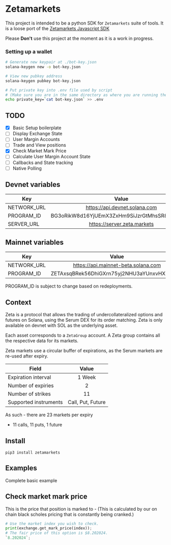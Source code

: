 # Zetamarkets

This project is intended to be a python SDK for `Zetamarkets` suite of tools. It is a loose port of the 
[Zetamarkets Javascript SDK](https://github.com/zetamarkets/sdk)

Please **Don't** use this project at the moment as it is a work in progress. 


### Setting up a wallet

```sh
# Generate new keypair at ./bot-key.json
solana-keygen new -o bot-key.json

# View new pubkey address
solana-keygen pubkey bot-key.json

# Put private key into .env file used by script
# (Make sure you are in the same directory as where you are running the script.)
echo private_key=`cat bot-key.json` >> .env
```


## TODO

- [x] Basic Setup boilerplate
- [ ] Display Exchange State
- [ ] User Margin Accounts
- [ ] Trade and View positions
- [x] Check Market Mark Price
- [ ] Calculate User Margin Account State
- [ ] Callbacks and State tracking
- [ ] Native Polling

## Devnet variables

| Key         |                    Value                     |
| ----------- | :------------------------------------------: |
| NETWORK_URL |        https://api.devnet.solana.com         |
| PROGRAM_ID  | BG3oRikW8d16YjUEmX3ZxHm9SiJzrGtMhsSR8aCw1Cd7 |
| SERVER_URL  |         https://server.zeta.markets          |

## Mainnet variables

| Key         |                    Value                    |
| ----------- | :-----------------------------------------: |
| NETWORK_URL |     https://api.mainnet-beta.solana.com     |
| PROGRAM_ID  | ZETAxsqBRek56DhiGXrn75yj2NHU3aYUnxvHXpkf3aD |

PROGRAM_ID is subject to change based on redeployments.

## Context

Zeta is a protocol that allows the trading of undercollateralized options and futures on Solana, using the Serum DEX for its order matching. Zeta is only available on devnet with SOL as the underlying asset.

Each asset corresponds to a `ZetaGroup` account. A Zeta group contains all the respective data for its markets.

Zeta markets use a circular buffer of expirations, as the Serum markets are re-used after expiry.

| Field                 |       Value       |
| --------------------- | :---------------: |
| Expiration interval   |      1 Week       |
| Number of expiries    |         2         |
| Number of strikes     |        11         |
| Supported instruments | Call, Put, Future |

As such - there are 23 markets per expiry

- 11 calls, 11 puts, 1 future

## Install

`pip3 install zetamarkets`

## Examples

Complete basic example




## Check market mark price

This is the price that position is marked to - (This is calculated by our on chain black scholes pricing that is constantly being cranked.)

``` python
# Use the market index you wish to check.
print(exchange.get_mark_price(index));
# The fair price of this option is $8.202024.
`8.202024`;

```
